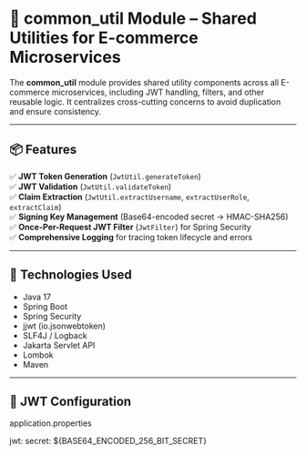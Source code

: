# 🧰 common_util Module – Shared Utilities for E-commerce Microservices

The **common_util** module provides shared utility components across all E-commerce microservices, including JWT handling, filters, and other reusable logic. It centralizes cross-cutting concerns to avoid duplication and ensure consistency.

---

## 📦 Features

✅ **JWT Token Generation** (`JwtUtil.generateToken`)  
✅ **JWT Validation** (`JwtUtil.validateToken`)  
✅ **Claim Extraction** (`JwtUtil.extractUsername`, `extractUserRole`, `extractClaim`)  
✅ **Signing Key Management** (Base64-encoded secret → HMAC-SHA256)  
✅ **Once-Per-Request JWT Filter** (`JwtFilter`) for Spring Security  
✅ **Comprehensive Logging** for tracing token lifecycle and errors

---

## 🧱 Technologies Used

- Java 17
- Spring Boot
- Spring Security
- jjwt (io.jsonwebtoken)
- SLF4J / Logback
- Jakarta Servlet API
- Lombok
- Maven

---

## 🔐 JWT Configuration

application.properties

jwt:
  secret: ${BASE64_ENCODED_256_BIT_SECRET}

